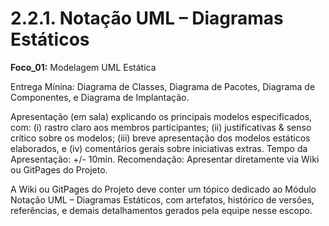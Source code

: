# 2.2.1. Notação UML – Diagramas Estáticos

**Foco_01:** Modelagem UML Estática

Entrega Mínina: Diagrama de Classes, Diagrama de Pacotes, Diagrama de Componentes, e Diagrama de Implantação.

Apresentação (em sala) explicando os principais modelos especificados, com: (i) rastro claro aos membros participantes; (ii) justificativas & senso crítico sobre os modelos; (iii) breve apresentação dos modelos estáticos elaborados, e (iv) comentários gerais sobre iniciativas extras. Tempo da Apresentação: +/- 10min. Recomendação: Apresentar diretamente via Wiki ou GitPages do Projeto.

A Wiki ou GitPages do Projeto deve conter um tópico dedicado ao Módulo Notação UML – Diagramas Estáticos, com artefatos, histórico de versões, referências, e demais detalhamentos gerados pela equipe nesse escopo.